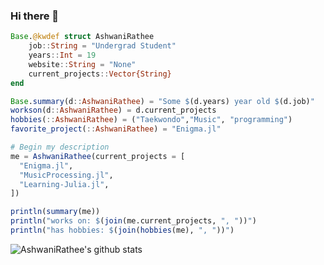 ### Hi there 👋

<!--
**ashwani-rathee/ashwani-rathee** is a ✨ _special_ ✨ repository because its `README.md` (this file) appears on your GitHub profile.

Here are some ideas to get you started:

- 🔭 I’m currently working on ...
- 🌱 I’m currently learning ...
- 👯 I’m looking to collaborate on ...
- 🤔 I’m looking for help with ...
- 💬 Ask me about ...
- 📫 How to reach me: ...
- 😄 Pronouns: ...
- ⚡ Fun fact: ...
-->
```julia
Base.@kwdef struct AshwaniRathee
    job::String = "Undergrad Student"
    years::Int = 19
    website::String = "None"
    current_projects::Vector{String}
end

Base.summary(d::AshwaniRathee) = "Some $(d.years) year old $(d.job)"
workson(d::AshwaniRathee) = d.current_projects 
hobbies(::AshwaniRathee) = ("Taekwondo","Music", "programming")
favorite_project(::AshwaniRathee) = "Enigma.jl"

# Begin my description
me = AshwaniRathee(current_projects = [
  "Enigma.jl", 
  "MusicProcessing.jl",
  "Learning-Julia.jl",
])

println(summary(me))
println("works on: $(join(me.current_projects, ", "))")
println("has hobbies: $(join(hobbies(me), ", "))")
```
![AshwaniRathee's github stats](https://github-readme-stats.vercel.app/api?username=ashwani-rathee&show_icons=true&hide=["issues"])
